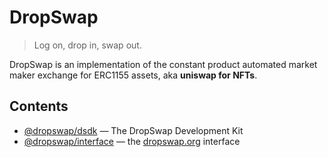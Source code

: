 # DropSwap

> Log on, drop in, swap out.

DropSwap is an implementation of the constant product automated market maker exchange for ERC1155 assets, aka **uniswap for NFTs**.

## Contents

- [@dropswap/dsdk](./packages/dsdk) — The DropSwap Development Kit
- [@dropswap/interface](./packages/interface) — the [dropswap.org](https://dropswap.org) interface
